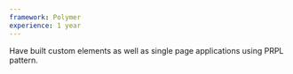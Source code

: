 ```yaml
---
framework: Polymer
experience: 1 year
---
```


Have built custom elements as well as single page applications using PRPL pattern.